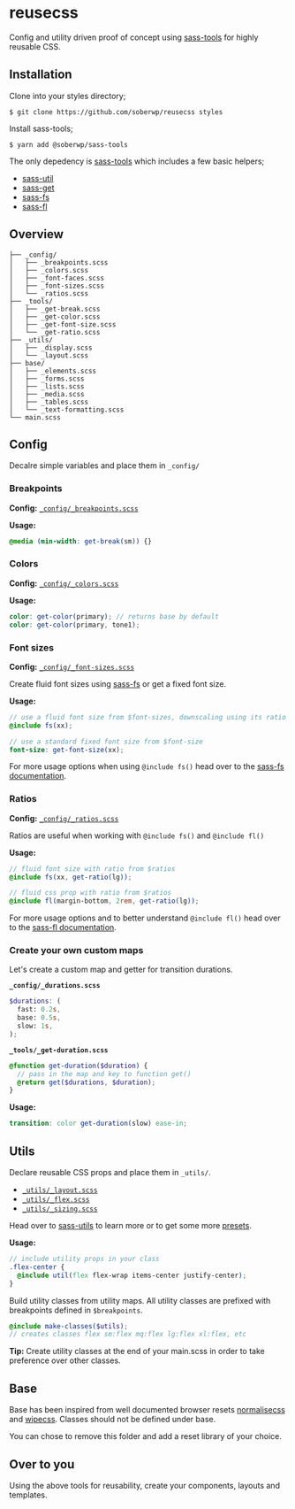 # reusecss

Config and utility driven proof of concept using [sass-tools](https://github.com/soberwp/sass-tools) for highly reusable CSS.

## Installation

Clone into your styles directory;

```shell
$ git clone https://github.com/soberwp/reusecss styles
```

Install sass-tools;

```shell
$ yarn add @soberwp/sass-tools
```

The only depedency is [sass-tools](https://github.com/soberwp/sass-tools) which includes a few basic helpers;

* [sass-util](https://github.com/soberwp/sass-util)
* [sass-get](https://github.com/soberwp/sass-get)
* [sass-fs](https://github.com/soberwp/sass-fs)
* [sass-fl](https://github.com/soberwp/sass-fl)

## Overview

```shell
├── _config/
│   ├── _breakpoints.scss
│   ├── _colors.scss
│   ├── _font-faces.scss
│   ├── _font-sizes.scss
│   └── _ratios.scss
├── _tools/
│   ├── _get-break.scss
│   ├── _get-color.scss
│   ├── _get-font-size.scss
│   └── _get-ratio.scss
├── _utils/
│   ├── _display.scss
│   └── _layout.scss
├── base/
│   ├── _elements.scss
│   ├── _forms.scss
│   ├── _lists.scss
│   ├── _media.scss
│   ├── _tables.scss
│   └── _text-formatting.scss
└── main.scss
```

## Config

Decalre simple variables and place them in `_config/`

### Breakpoints

**Config:** [`_config/_breakpoints.scss`](_config/_breakpoints.scss)

**Usage:**
```scss
@media (min-width: get-break(sm)) {}
```

### Colors

**Config:** [`_config/_colors.scss`](_config/_colors.scss)

**Usage:**
```scss
color: get-color(primary); // returns base by default
color: get-color(primary, tone1);
```

### Font sizes

**Config:** [`_config/_font-sizes.scss`](_config/_font-sizes.scss)

Create fluid font sizes using [sass-fs](https://github.com/soberwp/sass-fs) or get a fixed font size.

**Usage:**
```scss
// use a fluid font size from $font-sizes, downscaling using its ratio
@include fs(xx);

// use a standard fixed font size from $font-size
font-size: get-font-size(xx);
```

For more usage options when using `@include fs()` head over to the [sass-fs documentation](https://github.com/soberwp/sass-fs).

### Ratios

**Config:** [`_config/_ratios.scss`](_config/_font-sizes.scss)

Ratios are useful when working with `@include fs()` and `@include fl()`

**Usage:**
```scss
// fluid font size with ratio from $ratios
@include fs(xx, get-ratio(lg));

// fluid css prop with ratio from $ratios
@include fl(margin-bottom, 2rem, get-ratio(lg));
```

For more usage options and to better understand `@include fl()` head over to the [sass-fl documentation](https://github.com/soberwp/sass-fs).

### Create your own custom maps

Let's create a custom map and getter for transition durations.

**`_config/_durations.scss`**

```scss
$durations: (
  fast: 0.2s,
  base: 0.5s,
  slow: 1s,
);
```

**`_tools/_get-duration.scss`**

```scss
@function get-duration($duration) {
  // pass in the map and key to function get()
  @return get($durations, $duration);
}
```

**Usage:**
```scss
transition: color get-duration(slow) ease-in;
```

## Utils

Declare reusable CSS props and place them in `_utils/`. 

* [`_utils/_layout.scss`](_utils/_layout.scss)
* [`_utils/_flex.scss`](_utils/_flex.scss)
* [`_utils/_sizing.scss`](_utils/_sizing.scss)

Head over to [sass-utils](https://github.com/soberwp/sass-utils) to learn more or to get some more [presets](https://github.com/soberwp/sass-utils).

**Usage:**
```scss
// include utility props in your class
.flex-center {
  @include util(flex flex-wrap items-center justify-center);
}
```

Build utility classes from utility maps. All utility classes are prefixed with breakpoints defined in `$breakpoints`.

```scss
@include make-classes($utils);
// creates classes flex sm:flex mq:flex lg:flex xl:flex, etc
```

**Tip:** Create utility classes at the end of your main.scss in order to take preference over other classes.

## Base

Base has been inspired from well documented browser resets [normalisecss](https://github.com/necolas/normalize.css/) and [wipecss](https://github.com/danilowoz/wipe.css). Classes should not be defined under base.

You can chose to remove this folder and add a reset library of your choice.

## Over to you

Using the above tools for reusability, create your components, layouts and templates.
